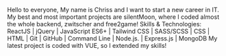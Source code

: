 Hello to everyone,
My name is Chriss and I want to start a new career in IT.
My best and most important projects are silentMoon, where I coded almost the whole backend, zwitscher and free2game!
Skills & Technologies: ReactJS | jQuery | JavaScript ES6+ | Tailwind CSS | SASS/SCSS | CSS | HTML | Git | GitHub | Command Line | Node.js. | Express.js | MongoDB
My latest project is coded with VUE, so I extended my skills!

<!---
ChrissQAng/ChrissQAng is a ✨ special ✨ repository because its `README.md` (this file) appears on your GitHub profile.
You can click the Preview link to take a look at your changes.
--->
